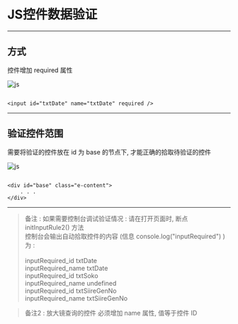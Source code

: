 # JS控件数据验证

---

## 方式

控件增加 required 属性

![js](https://skillicons.dev/icons?i=js)

```

<input id="txtDate" name="txtDate" required />

```
---

## 验证控件范围

需要将验证的控件放在 id 为 base 的节点下, 才能正确的拾取待验证的控件

![js](https://skillicons.dev/icons?i=js)

```

<div id="base" class="e-content">
    . . .
</div>

```

---

> 备注 :  如果需要控制台调试验证情况 : 请在打开页面时, 断点 initInputRule2() 方法 <br>
> 控制台会输出自动拾取控件的内容 (信息 console.log("inputRequired")  ) 为 :  <br>
><br>
> inputRequired_id txtDate<br>
> inputRequired_name txtDate<br>
> inputRequired_id txtSoko<br>
> inputRequired_name undefined<br>
> inputRequired_id txtSiireGenNo<br>
> inputRequired_name txtSiireGenNo<br>

> 备注2 : 放大镜查询的控件 必须增加 name 属性, 值等于控件 ID

